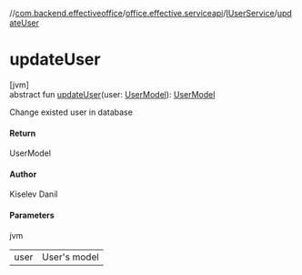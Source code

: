 //[com.backend.effectiveoffice](IdeaProjects/labs-office-elevator/effectiveOfficeBackend/documentation/gfm/index.md)/[office.effective.serviceapi](IdeaProjects/labs-office-elevator/effectiveOfficeBackend/documentation/gfm/com.backend.effectiveoffice/office.effective.serviceapi/index.md)/[IUserService](IdeaProjects/labs-office-elevator/effectiveOfficeBackend/documentation/gfm/com.backend.effectiveoffice/office.effective.serviceapi/-i-user-service/index.md)/[updateUser](IdeaProjects/labs-office-elevator/effectiveOfficeBackend/documentation/gfm/com.backend.effectiveoffice/office.effective.serviceapi/-i-user-service/update-user.md)

# updateUser

[jvm]\
abstract fun [updateUser](IdeaProjects/labs-office-elevator/effectiveOfficeBackend/documentation/gfm/com.backend.effectiveoffice/office.effective.serviceapi/-i-user-service/update-user.md)(user: [UserModel](IdeaProjects/labs-office-elevator/effectiveOfficeBackend/documentation/gfm/com.backend.effectiveoffice/office.effective.model/-user-model/index.md)): [UserModel](IdeaProjects/labs-office-elevator/effectiveOfficeBackend/documentation/gfm/com.backend.effectiveoffice/office.effective.model/-user-model/index.md)

Change existed user in database

#### Return

UserModel

#### Author

Kiselev Danil

#### Parameters

jvm

| | |
|---|---|
| user | User's model |
